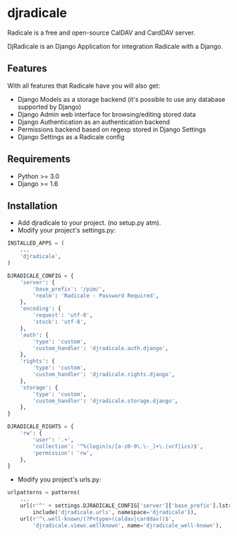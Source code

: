 djradicale
==========

Radicale is a free and open-source CalDAV and CardDAV server.

DjRadicale is an Django Application for integration Radicale with a Django.


Features
--------

With all features that Radicale have you will also get:

* Django Models as a storage backend (it's possible to use any database supported by Django)
* Django Admin web interface for browsing/editing stored data
* Django Authentication as an authentication backend
* Permissions backend based on regexp stored in Django Settings
* Django Settings as a Radicale config


Requirements
------------

* Python >= 3.0
* Django >= 1.6


Installation
------------

* Add djradicale to your project. (no setup.py atm).
* Modify your project's settings.py:

```python
INSTALLED_APPS = (
    ...
    'djradicale',
)

DJRADICALE_CONFIG = {
    'server': {
        'base_prefix': '/pim/',
        'realm': 'Radicale - Password Required',
    },
    'encoding': {
        'request': 'utf-8',
        'stock': 'utf-8',
    },
    'auth': {
        'type': 'custom',
        'custom_handler': 'djradicale.auth.django',
    },
    'rights': {
        'type': 'custom',
        'custom_handler': 'djradicale.rights.django',
    },
    'storage': {
        'type': 'custom',
        'custom_handler': 'djradicale.storage.django',
    },
}

DJRADICALE_RIGHTS = {
    'rw': {
        'user': '.+',
        'collection': '^%(login)s/[a-z0-9\.\-_]+\.(vcf|ics)$',
        'permission': 'rw',
    },
}
```

* Modify you project's urls.py:

```python
urlpatterns = patterns(
    ...
    url(r'^' + settings.DJRADICALE_CONFIG['server']['base_prefix'].lstrip('/'),
        include('djradicale.urls', namespace='djradicale')),
    url(r'^\.well-known/(?P<type>(caldav|carddav))$',
        'djradicale.views.wellknown', name='djradicale_well-known'),
```
